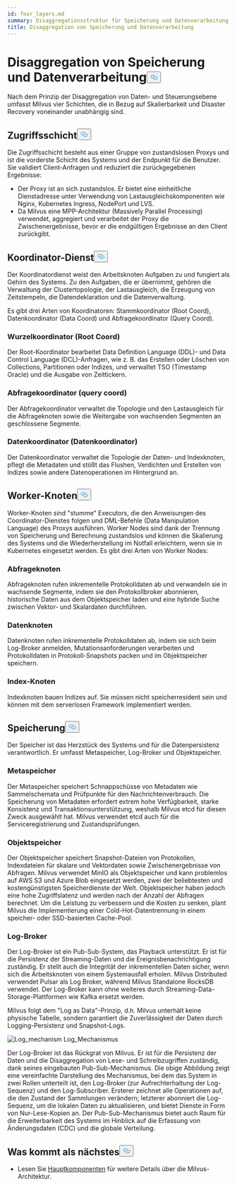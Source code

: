 ```yaml
---
id: four_layers.md
summary: Disaggregationsstruktur für Speicherung und Datenverarbeitung in Milvus.
title: Disaggregation von Speicherung und Datenverarbeitung
---
```

<h1 id="StorageComputing-Disaggregation" class="common-anchor-header">Disaggregation von Speicherung und Datenverarbeitung<button data-href="#StorageComputing-Disaggregation" class="anchor-icon" translate="no">
      <svg translate="no"
        aria-hidden="true"
        focusable="false"
        height="20"
        version="1.1"
        viewBox="0 0 16 16"
        width="16"
      >
        <path
          fill="#0092E4"
          fill-rule="evenodd"
          d="M4 9h1v1H4c-1.5 0-3-1.69-3-3.5S2.55 3 4 3h4c1.45 0 3 1.69 3 3.5 0 1.41-.91 2.72-2 3.25V8.59c.58-.45 1-1.27 1-2.09C10 5.22 8.98 4 8 4H4c-.98 0-2 1.22-2 2.5S3 9 4 9zm9-3h-1v1h1c1 0 2 1.22 2 2.5S13.98 12 13 12H9c-.98 0-2-1.22-2-2.5 0-.83.42-1.64 1-2.09V6.25c-1.09.53-2 1.84-2 3.25C6 11.31 7.55 13 9 13h4c1.45 0 3-1.69 3-3.5S14.5 6 13 6z"
        ></path>
      </svg>
    </button></h1><p>Nach dem Prinzip der Disaggregation von Daten- und Steuerungsebene umfasst Milvus vier Schichten, die in Bezug auf Skalierbarkeit und Disaster Recovery voneinander unabhängig sind.</p>
<h2 id="Access-layer" class="common-anchor-header">Zugriffsschicht<button data-href="#Access-layer" class="anchor-icon" translate="no">
      <svg translate="no"
        aria-hidden="true"
        focusable="false"
        height="20"
        version="1.1"
        viewBox="0 0 16 16"
        width="16"
      >
        <path
          fill="#0092E4"
          fill-rule="evenodd"
          d="M4 9h1v1H4c-1.5 0-3-1.69-3-3.5S2.55 3 4 3h4c1.45 0 3 1.69 3 3.5 0 1.41-.91 2.72-2 3.25V8.59c.58-.45 1-1.27 1-2.09C10 5.22 8.98 4 8 4H4c-.98 0-2 1.22-2 2.5S3 9 4 9zm9-3h-1v1h1c1 0 2 1.22 2 2.5S13.98 12 13 12H9c-.98 0-2-1.22-2-2.5 0-.83.42-1.64 1-2.09V6.25c-1.09.53-2 1.84-2 3.25C6 11.31 7.55 13 9 13h4c1.45 0 3-1.69 3-3.5S14.5 6 13 6z"
        ></path>
      </svg>
    </button></h2><p>Die Zugriffsschicht besteht aus einer Gruppe von zustandslosen Proxys und ist die vorderste Schicht des Systems und der Endpunkt für die Benutzer. Sie validiert Client-Anfragen und reduziert die zurückgegebenen Ergebnisse:</p>
<ul>
<li>Der Proxy ist an sich zustandslos. Er bietet eine einheitliche Dienstadresse unter Verwendung von Lastausgleichskomponenten wie Nginx, Kubernetes Ingress, NodePort und LVS.</li>
<li>Da Milvus eine MPP-Architektur (Massively Parallel Processing) verwendet, aggregiert und verarbeitet der Proxy die Zwischenergebnisse, bevor er die endgültigen Ergebnisse an den Client zurückgibt.</li>
</ul>
<h2 id="Coordinator-service" class="common-anchor-header">Koordinator-Dienst<button data-href="#Coordinator-service" class="anchor-icon" translate="no">
      <svg translate="no"
        aria-hidden="true"
        focusable="false"
        height="20"
        version="1.1"
        viewBox="0 0 16 16"
        width="16"
      >
        <path
          fill="#0092E4"
          fill-rule="evenodd"
          d="M4 9h1v1H4c-1.5 0-3-1.69-3-3.5S2.55 3 4 3h4c1.45 0 3 1.69 3 3.5 0 1.41-.91 2.72-2 3.25V8.59c.58-.45 1-1.27 1-2.09C10 5.22 8.98 4 8 4H4c-.98 0-2 1.22-2 2.5S3 9 4 9zm9-3h-1v1h1c1 0 2 1.22 2 2.5S13.98 12 13 12H9c-.98 0-2-1.22-2-2.5 0-.83.42-1.64 1-2.09V6.25c-1.09.53-2 1.84-2 3.25C6 11.31 7.55 13 9 13h4c1.45 0 3-1.69 3-3.5S14.5 6 13 6z"
        ></path>
      </svg>
    </button></h2><p>Der Koordinatordienst weist den Arbeitsknoten Aufgaben zu und fungiert als Gehirn des Systems. Zu den Aufgaben, die er übernimmt, gehören die Verwaltung der Clustertopologie, der Lastausgleich, die Erzeugung von Zeitstempeln, die Datendeklaration und die Datenverwaltung.</p>
<p>Es gibt drei Arten von Koordinatoren: Stammkoordinator (Root Coord), Datenkoordinator (Data Coord) und Abfragekoordinator (Query Coord).</p>
<h3 id="Root-coordinator-root-coord" class="common-anchor-header">Wurzelkoordinator (Root Coord)</h3><p>Der Root-Koordinator bearbeitet Data Definition Language (DDL)- und Data Control Language (DCL)-Anfragen, wie z. B. das Erstellen oder Löschen von Collections, Partitionen oder Indizes, und verwaltet TSO (Timestamp Oracle) und die Ausgabe von Zeittickern.</p>
<h3 id="Query-coordinator-query-coord" class="common-anchor-header">Abfragekoordinator (query coord)</h3><p>Der Abfragekoordinator verwaltet die Topologie und den Lastausgleich für die Abfrageknoten sowie die Weitergabe von wachsenden Segmenten an geschlossene Segmente.</p>
<h3 id="Data-coordinator-data-coord" class="common-anchor-header">Datenkoordinator (Datenkoordinator)</h3><p>Der Datenkoordinator verwaltet die Topologie der Daten- und Indexknoten, pflegt die Metadaten und stößt das Flushen, Verdichten und Erstellen von Indizes sowie andere Datenoperationen im Hintergrund an.</p>
<h2 id="Worker-nodes" class="common-anchor-header">Worker-Knoten<button data-href="#Worker-nodes" class="anchor-icon" translate="no">
      <svg translate="no"
        aria-hidden="true"
        focusable="false"
        height="20"
        version="1.1"
        viewBox="0 0 16 16"
        width="16"
      >
        <path
          fill="#0092E4"
          fill-rule="evenodd"
          d="M4 9h1v1H4c-1.5 0-3-1.69-3-3.5S2.55 3 4 3h4c1.45 0 3 1.69 3 3.5 0 1.41-.91 2.72-2 3.25V8.59c.58-.45 1-1.27 1-2.09C10 5.22 8.98 4 8 4H4c-.98 0-2 1.22-2 2.5S3 9 4 9zm9-3h-1v1h1c1 0 2 1.22 2 2.5S13.98 12 13 12H9c-.98 0-2-1.22-2-2.5 0-.83.42-1.64 1-2.09V6.25c-1.09.53-2 1.84-2 3.25C6 11.31 7.55 13 9 13h4c1.45 0 3-1.69 3-3.5S14.5 6 13 6z"
        ></path>
      </svg>
    </button></h2><p>Worker-Knoten sind "stumme" Executors, die den Anweisungen des Coordinator-Dienstes folgen und DML-Befehle (Data Manipulation Language) des Proxys ausführen. Worker Nodes sind dank der Trennung von Speicherung und Berechnung zustandslos und können die Skalierung des Systems und die Wiederherstellung im Notfall erleichtern, wenn sie in Kubernetes eingesetzt werden. Es gibt drei Arten von Worker Nodes:</p>
<h3 id="Query-node" class="common-anchor-header">Abfrageknoten</h3><p>Abfrageknoten rufen inkrementelle Protokolldaten ab und verwandeln sie in wachsende Segmente, indem sie den Protokollbroker abonnieren, historische Daten aus dem Objektspeicher laden und eine hybride Suche zwischen Vektor- und Skalardaten durchführen.</p>
<h3 id="Data-node" class="common-anchor-header">Datenknoten</h3><p>Datenknoten rufen inkrementelle Protokolldaten ab, indem sie sich beim Log-Broker anmelden, Mutationsanforderungen verarbeiten und Protokolldaten in Protokoll-Snapshots packen und im Objektspeicher speichern.</p>
<h3 id="Index-node" class="common-anchor-header">Index-Knoten</h3><p>Indexknoten bauen Indizes auf. Sie müssen nicht speicherresident sein und können mit dem serverlosen Framework implementiert werden.</p>
<h2 id="Storage" class="common-anchor-header">Speicherung<button data-href="#Storage" class="anchor-icon" translate="no">
      <svg translate="no"
        aria-hidden="true"
        focusable="false"
        height="20"
        version="1.1"
        viewBox="0 0 16 16"
        width="16"
      >
        <path
          fill="#0092E4"
          fill-rule="evenodd"
          d="M4 9h1v1H4c-1.5 0-3-1.69-3-3.5S2.55 3 4 3h4c1.45 0 3 1.69 3 3.5 0 1.41-.91 2.72-2 3.25V8.59c.58-.45 1-1.27 1-2.09C10 5.22 8.98 4 8 4H4c-.98 0-2 1.22-2 2.5S3 9 4 9zm9-3h-1v1h1c1 0 2 1.22 2 2.5S13.98 12 13 12H9c-.98 0-2-1.22-2-2.5 0-.83.42-1.64 1-2.09V6.25c-1.09.53-2 1.84-2 3.25C6 11.31 7.55 13 9 13h4c1.45 0 3-1.69 3-3.5S14.5 6 13 6z"
        ></path>
      </svg>
    </button></h2><p>Der Speicher ist das Herzstück des Systems und für die Datenpersistenz verantwortlich. Er umfasst Metaspeicher, Log-Broker und Objektspeicher.</p>
<h3 id="Meta-storage" class="common-anchor-header">Metaspeicher</h3><p>Der Metaspeicher speichert Schnappschüsse von Metadaten wie Sammelschemata und Prüfpunkte für den Nachrichtenverbrauch. Die Speicherung von Metadaten erfordert extrem hohe Verfügbarkeit, starke Konsistenz und Transaktionsunterstützung, weshalb Milvus etcd für diesen Zweck ausgewählt hat. Milvus verwendet etcd auch für die Serviceregistrierung und Zustandsprüfungen.</p>
<h3 id="Object-storage" class="common-anchor-header">Objektspeicher</h3><p>Der Objektspeicher speichert Snapshot-Dateien von Protokollen, Indexdateien für skalare und Vektordaten sowie Zwischenergebnisse von Abfragen. Milvus verwendet MinIO als Objektspeicher und kann problemlos auf AWS S3 und Azure Blob eingesetzt werden, zwei der beliebtesten und kostengünstigsten Speicherdienste der Welt. Objektspeicher haben jedoch eine hohe Zugriffslatenz und werden nach der Anzahl der Abfragen berechnet. Um die Leistung zu verbessern und die Kosten zu senken, plant Milvus die Implementierung einer Cold-Hot-Datentrennung in einem speicher- oder SSD-basierten Cache-Pool.</p>
<h3 id="Log-broker" class="common-anchor-header">Log-Broker</h3><p>Der Log-Broker ist ein Pub-Sub-System, das Playback unterstützt. Er ist für die Persistenz der Streaming-Daten und die Ereignisbenachrichtigung zuständig. Er stellt auch die Integrität der inkrementellen Daten sicher, wenn sich die Arbeitsknoten von einem Systemausfall erholen. Milvus Distributed verwendet Pulsar als Log Broker, während Milvus Standalone RocksDB verwendet. Der Log-Broker kann ohne weiteres durch Streaming-Data-Storage-Plattformen wie Kafka ersetzt werden.</p>
<p>Milvus folgt dem "Log as Data"-Prinzip, d.h. Milvus unterhält keine physische Tabelle, sondern garantiert die Zuverlässigkeit der Daten durch Logging-Persistenz und Snapshot-Logs.</p>
<p>
  
   <span class="img-wrapper"> <img translate="no" src="/docs/v2.4.x/assets/log_mechanism.png" alt="Log_mechanism" class="doc-image" id="log_mechanism" />
   </span> <span class="img-wrapper"> <span>Log_Mechanismus</span> </span></p>
<p>Der Log-Broker ist das Rückgrat von Milvus. Er ist für die Persistenz der Daten und die Disaggregation von Lese- und Schreibzugriffen zuständig, dank seines eingebauten Pub-Sub-Mechanismus. Die obige Abbildung zeigt eine vereinfachte Darstellung des Mechanismus, bei dem das System in zwei Rollen unterteilt ist, den Log-Broker (zur Aufrechterhaltung der Log-Sequenz) und den Log-Subscriber. Ersterer zeichnet alle Operationen auf, die den Zustand der Sammlungen verändern; letzterer abonniert die Log-Sequenz, um die lokalen Daten zu aktualisieren, und bietet Dienste in Form von Nur-Lese-Kopien an. Der Pub-Sub-Mechanismus bietet auch Raum für die Erweiterbarkeit des Systems im Hinblick auf die Erfassung von Änderungsdaten (CDC) und die globale Verteilung.</p>
<h2 id="Whats-next" class="common-anchor-header">Was kommt als nächstes<button data-href="#Whats-next" class="anchor-icon" translate="no">
      <svg translate="no"
        aria-hidden="true"
        focusable="false"
        height="20"
        version="1.1"
        viewBox="0 0 16 16"
        width="16"
      >
        <path
          fill="#0092E4"
          fill-rule="evenodd"
          d="M4 9h1v1H4c-1.5 0-3-1.69-3-3.5S2.55 3 4 3h4c1.45 0 3 1.69 3 3.5 0 1.41-.91 2.72-2 3.25V8.59c.58-.45 1-1.27 1-2.09C10 5.22 8.98 4 8 4H4c-.98 0-2 1.22-2 2.5S3 9 4 9zm9-3h-1v1h1c1 0 2 1.22 2 2.5S13.98 12 13 12H9c-.98 0-2-1.22-2-2.5 0-.83.42-1.64 1-2.09V6.25c-1.09.53-2 1.84-2 3.25C6 11.31 7.55 13 9 13h4c1.45 0 3-1.69 3-3.5S14.5 6 13 6z"
        ></path>
      </svg>
    </button></h2><ul>
<li>Lesen Sie <a href="/docs/de/v2.4.x/main_components.md">Hauptkomponenten</a> für weitere Details über die Milvus-Architektur.</li>
</ul>
